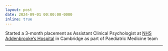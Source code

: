 ```yaml
---
layout: post
date: 2024-09-01 00:00:00-0000
inline: true
---
```


Started a 3-month placement as Assistant Clinical Psychologist at [NHS Addenbrooke’s Hospital](https://www.cuh.nhs.uk/our-services/childrens-services-paediatrics/) in Cambridge as part of Paediatric Medicine team 

***




